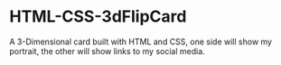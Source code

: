 # HTML-CSS-3dFlipCard

A 3-Dimensional card built with HTML and CSS, one side will show my portrait, the other will show links to my social media.
